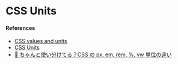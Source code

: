 # CSS Units



#### References

- [CSS values and units](https://developer.mozilla.org/en-US/docs/Learn/CSS/Building_blocks/Values_and_units)
- [CSS Units](https://www.w3schools.com/cssref/css_units.asp)
- [📝 ちゃんと使い分けてる？CSS の px, em, rem, %, vw 単位の違い](https://note.com/takamoso/n/nde1275183086)
